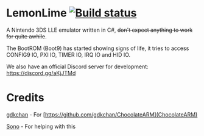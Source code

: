 # LemonLime [![Build status](https://ci.appveyor.com/api/projects/status/68va8fo3ivscnu2j/branch/master?svg=true)](https://ci.appveyor.com/project/Cyuubii/ctremulator/branch/master)
A Nintendo 3DS LLE emulator written in C#, ~~don't expect anything to work for quite awhile~~.

The BootROM (Boot9) has started showing signs of life, it tries to access CONFIG9 IO, PXI IO, TIMER IO, IRQ IO and HID IO.

We also have an official Discord server for development: https://discord.gg/aKjJTMd

# Credits
[gdkchan](https://github.com/gdkchan) - For [https://github.com/gdkchan/ChocolateARM](ChocolateARM)

[Sono](https://github.com/SonoSooS) - For helping with this
